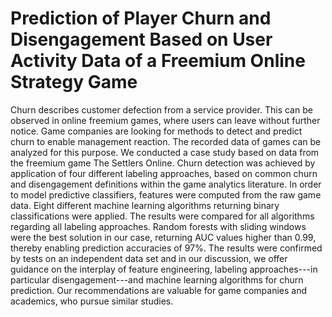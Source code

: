 
# Prediction of Player Churn and Disengagement Based on User Activity Data of a Freemium Online Strategy Game

Churn describes customer defection from a service provider. This can be observed in online freemium games, where users can leave without further notice. Game companies are looking for methods to detect and predict churn to enable management reaction. The recorded data of games can be analyzed for this purpose. We conducted a case study based on data from the freemium game The Settlers Online. Churn detection was achieved by application of four different labeling approaches, based on common churn and disengagement definitions within the game analytics literature. In order to model predictive classifiers, features were computed from the raw game data. Eight different machine learning algorithms returning binary classifications were applied. The results were compared for all algorithms regarding all labeling approaches. Random forests with sliding windows were the best solution in our case, returning AUC values higher than 0.99, thereby enabling prediction accuracies of 97\%. The results were  confirmed by tests on an independent data set and in our discussion, we offer guidance on the interplay of feature engineering, labeling approaches---in particular disengagement---and machine learning algorithms for churn prediction. Our recommendations are valuable for game companies and academics, who pursue similar studies.
